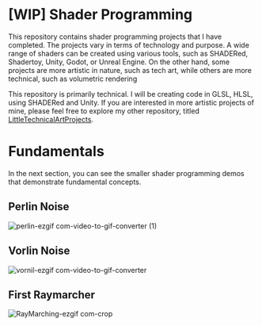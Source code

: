 # [WIP] Shader Programming
This repository contains shader programming projects that I have completed. The projects vary in terms of technology and purpose. A wide range of shaders can be created using various tools, such as SHADERed, Shadertoy, Unity, Godot, or Unreal Engine. On the other hand, some projects are more artistic in nature, such as tech art, while others are more technical, such as volumetric rendering <br />

This repository is primarily technical. I will be creating code in GLSL, HLSL, using SHADERed and Unity. If you are interested in more artistic projects of mine, please feel free to explore my other repository, titled [LittleTechnicalArtProjects](https://github.com/martonban/LittleTechnicalArtProjects). 

# Fundamentals
In the next section, you can see the smaller shader programming demos that demonstrate fundamental concepts. 

## Perlin Noise
![perlin-ezgif com-video-to-gif-converter (1)](https://github.com/user-attachments/assets/9d25600e-8443-4906-aa05-857cb08e10c0)

## Vorlin Noise
![vornil-ezgif com-video-to-gif-converter](https://github.com/user-attachments/assets/9f3fe404-e62c-4232-9a55-9bacd7059d5b)

## First Raymarcher
![RayMarching-ezgif com-crop](https://github.com/user-attachments/assets/dd8b8bac-2e1b-42c1-8c5c-c54acd6192f4)


